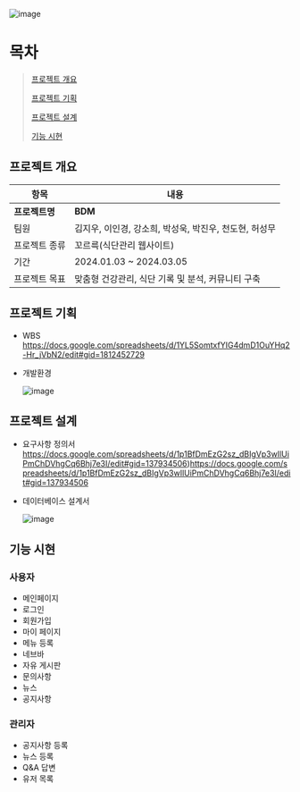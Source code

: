 ![image](https://github.com/hykim-king/BDM/assets/149756940/c4e9e6bf-6972-4801-b16c-10ebb8f8b2ab)




# 목차

>  [프로젝트 개요](#프로젝트-개요)
> 
>  [프로젝트 기획](#프로젝트-기획)
> 
>  [프로젝트 설계](#프로젝트-설계)
> 
>  [기능 시현](#기능-시현)

## 프로젝트 개요

| 항목          | 내용                                      |
|--------------|------------------------------------------|
| **프로젝트명**   | **BDM**                                      |
| 팀원         | 김지우, 이인경, 강소희, 박성욱, 박진우, 천도현, 허성무 |
| 프로젝트 종류| 꼬르륵(식단관리 웹사이트)                         |
| 기간         | 2024.01.03 ~ 2024.03.05                  |
| 프로젝트 목표| 맞춤형 건강관리, 식단 기록 및 분석, 커뮤니티 구축 |




## 프로젝트 기획

- WBS
    https://docs.google.com/spreadsheets/d/1YL5SomtxfYIG4dmD1OuYHq2-Hr_jVbN2/edit#gid=1812452729
- 개발환경

  ![image](https://github.com/hykim-king/BDM/assets/149756940/bdbea038-995b-48a6-8e34-813aeaee1895)


  

## 프로젝트 설계

- 요구사항 정의서
  https://docs.google.com/spreadsheets/d/1p1BfDmEzG2sz_dBIgVp3wIlUiPmChDVhgCq6Bhj7e3I/edit#gid=137934506)https://docs.google.com/spreadsheets/d/1p1BfDmEzG2sz_dBIgVp3wIlUiPmChDVhgCq6Bhj7e3I/edit#gid=137934506

- 데이터베이스 설계서

  
  ![image](https://github.com/hykim-king/BDM/assets/149756940/77fd1519-6bef-4ada-9d94-c9fac36b02bd)



## 기능 시현


### 사용자
- 메인페이지
- 로그인
- 회원가입
- 마이 페이지
- 메뉴 등록
- 네브바
- 자유 게시판
- 문의사항
- 뉴스
- 공지사항

### 관리자
- 공지사항 등록
- 뉴스 등록
- Q&A 답변
- 유저 목록
